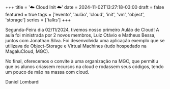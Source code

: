 +++
title = '☁️ Cloud Init ☁️'
date = 2024-11-02T13:27:18-03:00
draft = false
featured = true
tags = ['evento', 'aulão', 'cloud', 'init', 'vm', 'object', 'storage']
series = ['talks']
+++

Segunda-Feira dia 02/11/2024, tivemos nosso primeiro Aulão de Cloud! A aula foi ministrada por 2 novos membros, Luiz Otávio e Matheus Bessa, juntos com Jonathan Silva. Foi desenvolvida uma aplicação exemplo que se utilizava de Object-Storage e Virtual Machines (tudo hospedado na MagaluCloud, MGC).

No final, oferecemos o convite à uma organização na MGC, que permitiu que os alunos criassem recursos na cloud e rodassem seus códigos, tendo um pouco de mão na massa com cloud.

Daniel Lombardi
